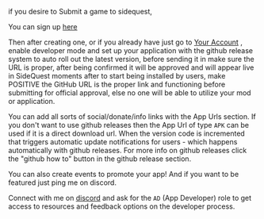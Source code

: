 if you desire to Submit a game to sidequest,

You can sign up [here](https://sidequestvr.com/#/sign-up)

Then after creating one, or if you already have just go to [Your Account](https://sidequestvr.com/#/account) , enable developer mode and set up your application with the github release system to auto roll out the latest version, before sending it in make sure the URL is proper, after being confirmed it will be approved and will appear live in SideQuest moments after to start being installed by users, make POSITIVE the GitHub URL is the proper link and functioning before submitting for official approval, else no one will be able to utilize your mod or application.

You can add all sorts of social/donate/info links with the App Urls section. If you don't want to use github releases then the App Url of type `APK` can be used if it is a direct download url. When the version code is incremented that triggers automatic update notifications for users - which happens automatically with github releases. For more info on github releases click the "github how to" button in the github release section. 

You can also create events to promote your app! And if you want to be featured just ping me on discord.

Connect with me on [discord](https://discord.gg/hzCf9Vj) and ask for the `AD` (App Developer) role to get access to resources and feedback options on the developer process. 